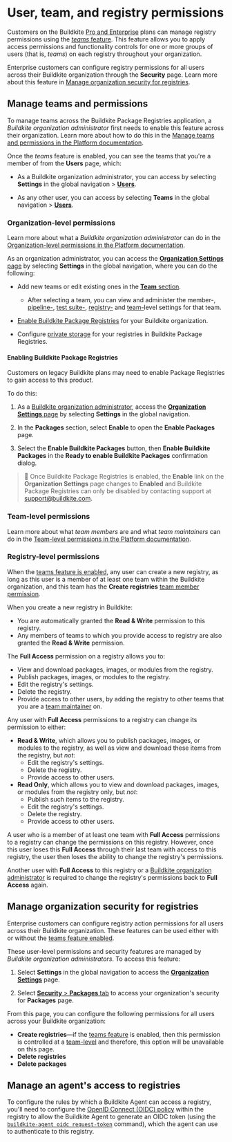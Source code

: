# User, team, and registry permissions

Customers on the Buildkite [Pro and Enterprise](https://buildkite.com/pricing) plans can manage registry permissions using the [_teams_ feature](#manage-teams-and-permissions). This feature allows you to apply access permissions and functionality controls for one or more groups of users (that is, _teams_) on each registry throughout your organization.

Enterprise customers can configure registry permissions for all users across their Buildkite organization through the **Security** page. Learn more about this feature in [Manage organization security for registries](#manage-organization-security-for-registries).

## Manage teams and permissions

To manage teams across the Buildkite Package Registries application, a _Buildkite organization administrator_ first needs to enable this feature across their organization. Learn more about how to do this in the [Manage teams and permissions in the Platform documentation](/docs/platform/team-management/permissions#manage-teams-and-permissions).

Once the _teams_ feature is enabled, you can see the teams that you're a member of from the **Users** page, which:

- As a Buildkite organization administrator, you can access by selecting **Settings** in the global navigation > [**Users**](https://buildkite.com/organizations/~/users/).

- As any other user, you can access by selecting **Teams** in the global navigation > [**Users**](https://buildkite.com/organizations/~/users/).

### Organization-level permissions

Learn more about what a _Buildkite organization administrator_ can do in the [Organization-level permissions in the Platform documentation](/docs/platform/team-management/permissions#manage-teams-and-permissions-organization-level-permissions).

As an organization administrator, you can access the [**Organization Settings** page](https://buildkite.com/organizations/~/settings) by selecting **Settings** in the global navigation, where you can do the following:

- Add new teams or edit existing ones in the [**Team** section](https://buildkite.com/organizations/~/teams).

    * After selecting a team, you can view and administer the member-, [pipeline-](/docs/pipelines/security/permissions#manage-teams-and-permissions-pipeline-level-permissions), [test suite-](/docs/test-engine/permissions#manage-teams-and-permissions-test-suite-level-permissions), [registry-](#manage-teams-and-permissions-registry-level-permissions) and [team-](/docs/platform/team-management/permissions#manage-teams-and-permissions-team-level-permissions)level settings for that team.

- [Enable Buildkite Package Registries](#enabling-buildkite-packages) for your Buildkite organization.

- Configure [private storage](/docs/package-registries/registries/private-storage-link) for your registries in Buildkite Package Registries.

<h4 id="enabling-buildkite-packages">Enabling Buildkite Package Registries</h4>

Customers on legacy Buildkite plans may need to enable Package Registries to gain access to this product.

To do this:

1. As a [Buildkite organization administrator](#manage-teams-and-permissions-organization-level-permissions), access the [**Organization Settings** page](https://buildkite.com/organizations/~/settings) by selecting **Settings** in the global navigation.

1. In the **Packages** section, select **Enable** to open the **Enable Packages** page.

1. Select the **Enable Buildkite Packages** button, then **Enable Buildkite Packages** in the **Ready to enable Buildkite Packages** confirmation dialog.

> 📘
> Once Buildkite Package Registries is enabled, the **Enable** link on the **Organization Settings** page changes to **Enabled** and Buildkite Package Registries can only be disabled by contacting support at support@buildkite.com.

### Team-level permissions

Learn more about what _team members_ are and what _team maintainers_ can do in the [Team-level permissions in the Platform documentation](/docs/platform/team-management/permissions#manage-teams-and-permissions-team-level-permissions).

### Registry-level permissions

When the [teams feature is enabled](#manage-teams-and-permissions), any user can create a new registry, as long as this user is a member of at least one team within the Buildkite organization, and this team has the **Create registries** [team member permission](/docs/platform/team-management/permissions#manage-teams-and-permissions-team-level-permissions).

When you create a new registry in Buildkite:

- You are automatically granted the **Read & Write** permission to this registry.
- Any members of teams to which you provide access to registry are also granted the **Read & Write** permission.

The **Full Access** permission on a registry allows you to:

- View and download packages, images, or modules from the registry.
- Publish packages, images, or modules to the registry.
- Edit the registry's settings.
- Delete the registry.
- Provide access to other users, by adding the registry to other teams that you are a [team maintainer](#manage-teams-and-permissions-team-level-permissions) on.

Any user with **Full Access** permissions to a registry can change its permission to either:

- **Read & Write**, which allows you to publish packages, images, or modules to the registry, as well as view and download these items from the registry, but _not_:
    * Edit the registry's settings.
    * Delete the registry.
    * Provide access to other users.
- **Read Only**, which allows you to view and download packages, images, or modules from the registry only, but _not_:
    * Publish such items to the registry.
    * Edit the registry's settings.
    * Delete the registry.
    * Provide access to other users.

A user who is a member of at least one team with **Full Access** permissions to a registry can change the permissions on this registry. However, once this user loses this **Full Access** through their last team with access to this registry, the user then loses the ability to change the registry's permissions.

Another user with **Full Access** to this registry or a [Buildkite organization administrator](#manage-teams-and-permissions-organization-level-permissions) is required to change the registry's permissions back to **Full Access** again.

## Manage organization security for registries

Enterprise customers can configure registry action permissions for all users across their Buildkite organization. These features can be used either with or without the [teams feature enabled](#manage-teams-and-permissions).

These user-level permissions and security features are managed by _Buildkite organization administrators_. To access this feature:

1. Select **Settings** in the global navigation to access the [**Organization Settings**](https://buildkite.com/organizations/~/settings) page.

1. Select [**Security** > **Packages** tab](https://buildkite.com/organizations/~/security/packages) to access your organization's security for **Packages** page.

From this page, you can configure the following permissions for all users across your Buildkite organization:

- **Create registries**—if the [teams feature](#manage-teams-and-permissions) is enabled, then this permission is controlled at a [team-level](#manage-teams-and-permissions-team-level-permissions) and therefore, this option will be unavailable on this page.
- **Delete registries**
- **Delete packages**

## Manage an agent's access to registries

To configure the rules by which a Buildkite Agent can access a registry, you'll need to configure the [OpenID Connect (OIDC) policy](/docs/package-registries/security/oidc) within the registry to allow the Buildkite Agent to generate an OIDC token (using the [`buildkite-agent oidc request-token`](/docs/agent/v3/cli-oidc#request-oidc-token) command), which the agent can use to authenticate to this registry.

